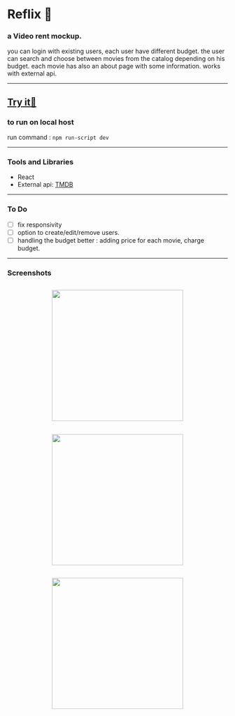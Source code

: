 # Reflix 📼

### a Video rent mockup.

you can login with existing users, each user have different budget.
the user can search and choose between movies from the catalog depending on his budget.
each movie has also an about page with some information.
works with external api.

---

## [Try it🍿](https://meflix.herokuapp.com/catalog)

### to run on local host

run command : `npm run-script dev`

---

### Tools and Libraries

- React
- External api: [TMDB](https://www.themoviedb.org/)

---

### To Do

- [ ] fix responsivity
- [ ] option to create/edit/remove users.
- [ ] handling the budget better : adding price for each movie, charge budget.

---

### Screenshots

## <p align="center"><img src="https://res.cloudinary.com/dnrxmm7a0/image/upload/v1600233369/projects/rx2_rks0kj.jpg" width="300" /> </p>

## <p align="center"><img src="https://res.cloudinary.com/dnrxmm7a0/image/upload/v1600233369/projects/rx3_ed6lgs.jpg" width="300" /> </p>

## <p align="center"><img src="https://res.cloudinary.com/dnrxmm7a0/image/upload/v1600233369/projects/rx1_xpnnbz.jpg" width="300" /> </p>
